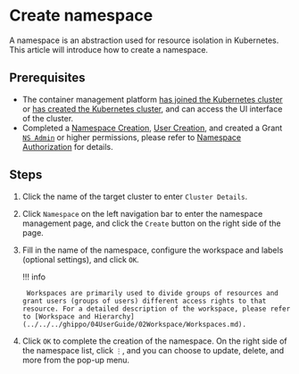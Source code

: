 # Create namespace

A namespace is an abstraction used for resource isolation in Kubernetes. This article will introduce how to create a namespace.

## Prerequisites

- The container management platform [has joined the Kubernetes cluster](../Clusters/JoinACluster.md) or [has created the Kubernetes cluster](../Clusters/CreateCluster.md), and can access the UI interface of the cluster.
- Completed a [Namespace Creation](../Namespaces/createtens.md), [User Creation](../../../ghippo/04UserGuide/01UserandAccess/User.md), and created a Grant [`NS Admin`](../Permissions/PermissionBrief.md#ns-admin) or higher permissions, please refer to [Namespace Authorization](../Permissions/Cluster-NSAuth.md) for details.

## Steps

1. Click the name of the target cluster to enter `Cluster Details`.

    

2. Click `Namespace` on the left navigation bar to enter the namespace management page, and click the `Create` button on the right side of the page.

    

3. Fill in the name of the namespace, configure the workspace and labels (optional settings), and click `OK`.

    !!! info

        Workspaces are primarily used to divide groups of resources and grant users (groups of users) different access rights to that resource. For a detailed description of the workspace, please refer to [Workspace and Hierarchy](../../../ghippo/04UserGuide/02Workspace/Workspaces.md).

    

4. Click `OK` to complete the creation of the namespace. On the right side of the namespace list, click `⋮`, and you can choose to update, delete, and more from the pop-up menu.

    